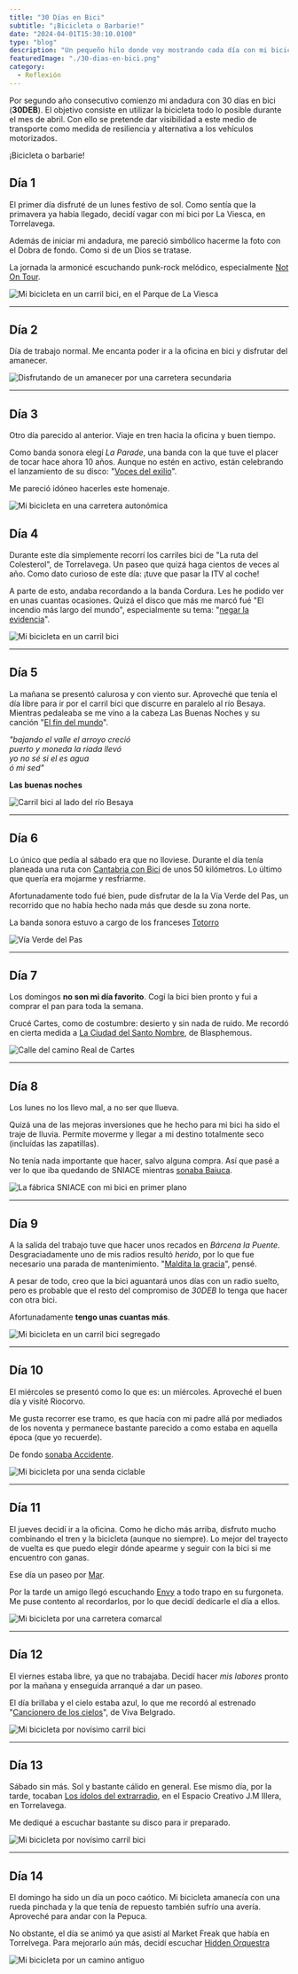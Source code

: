 ```yaml
---
title: "30 Días en Bici"
subtitle: "¡Bicicleta o Barbarie!"
date: "2024-04-01T15:30:10.0100"
type: "blog"
description: "Un pequeño hilo donde voy mostrando cada día con mi bicicleta en abril"
featuredImage: "./30-dias-en-bici.png"
category:
  - Reflexión
---
```


Por segundo año consecutivo comienzo mi andadura con 30 días en bici (**30DEB**). El objetivo consiste en utilizar la bicicleta todo lo posible durante el mes de abril. Con ello se pretende dar visibilidad a este medio de transporte como medida de resiliencia y alternativa a los vehículos motorizados.

¡Bicicleta o barbarie!

## Día 1

El primer día disfruté de un lunes festivo de sol. Como sentía que la primavera ya había llegado, decidí vagar con mi bici por La Viesca, en Torrelavega.

Además de iniciar mi andadura, me pareció simbólico hacerme la foto con el Dobra de fondo. Como si de un Dios se tratase.

La jornada la armonicé escuchando punk-rock melódico, especialmente [Not On Tour](https://notontour.bandcamp.com/track/daddy).

![Mi bicicleta en un carril bici, en el Parque de La Viesca](./30DEB-01.jpeg)

---

## Día 2

Día de trabajo normal. Me encanta poder ir a la oficina en bici y disfrutar del amanecer.

![Disfrutando de un amanecer por una carretera secundaria](./30DEB-02.jpeg)

---

## Día 3

Otro día parecido al anterior. Viaje en tren hacia la oficina y buen tiempo.

Como banda sonora elegí _La Parade_, una banda con la que tuve el placer de tocar hace ahora 10 años. Aunque no estén en activo, están celebrando el lanzamiento de su disco: "[Voces del exilio](https://laparademusic.bandcamp.com/track/nuevos-dolos)".

Me pareció idóneo hacerles este homenaje.

![Mi bicicleta en una carretera autonómica](./30DEB-03.jpeg)

## Día 4

Durante este día simplemente recorrí los carriles bici de "La ruta del Colesterol", de Torrelavega. Un paseo que quizá haga cientos de veces al año. Como dato curioso de este día: ¡tuve que pasar la ITV al coche!

A parte de esto, andaba recordando a la banda Cordura. Les he podido ver en unas cuantas ocasiones. Quizá el disco que más me marcó fué "El incendio más largo del mundo", especialmente su tema: "[negar la evidencia](https://cordura.bandcamp.com/track/negar-la-evidencia)".

![Mi bicicleta en un carril bici](./30DEB-04.jpeg)

---

## Día 5

La mañana se presentó calurosa y con viento sur. Aproveché que tenía el día libre para ir por el carril bici que discurre en paralelo al río Besaya. Mientras pedaleaba se me vino a la cabeza Las Buenas Noches y su canción "[El fin del mundo](https://lasbuenasnoches.bandcamp.com/track/el-fin-del-mundo)".

_"bajando el valle el arroyo creció_ <br>
_puerto y moneda la riada llevó_ <br>
_yo no sé si el es agua_ <br>
_ó mi sed"_ <br>

**Las buenas noches**

![Carril bici al lado del río Besaya](./30DEB-05.jpeg)

---

## Día 6

Lo único que pedía al sábado era que no lloviese. Durante el día tenía planeada una ruta con [Cantabria con Bici](https://www.cantabriaconbici.org/) de unos 50 kilómetros. Lo último que quería era mojarme y resfriarme.

Afortunadamente todo fué bien, pude disfrutar de la la Vía Verde del Pas, un recorrido que no había hecho nada más que desde su zona norte.

La banda sonora estuvo a cargo de los franceses [Totorro](https://totorro.bandcamp.com/track/yaaaago)

![Vía Verde del Pas](./30DEB-06.jpeg)

---

## Día 7

Los domingos **no son mi día favorito**. Cogí la bici bien pronto y fui a comprar el pan para toda la semana.

Crucé Cartes, como de costumbre: desierto y sin nada de ruido. Me recordó en cierta medida a [La Ciudad del Santo Nombre](https://thegamekitchen.bandcamp.com/track/del-santo-nombre), de Blasphemous.

![Calle del camino Real de Cartes](./30DEB-07.jpeg)

---

## Día 8

Los lunes no los llevo mal, a no ser que llueva.

Quizá una de las mejoras inversiones que he hecho para mi bici ha sido el traje de lluvia. Permite moverme y llegar a mi destino totalmente seco (incluídas las zapatillas).

No tenía nada importante que hacer, salvo alguna compra. Así que pasé a ver lo que iba quedando de SNIACE mientras [sonaba Baiuca](https://raso.bandcamp.com/track/caroi-feat-aliboria).

![La fábrica SNIACE con mi bici en primer plano](./30DEB-08.jpeg)

---

## Día 9

A la salida del trabajo tuve que hacer unos recados en _Bárcena la Puente_. Desgraciadamente uno de mis radios resultó _herido_, por lo que fue necesario una parada de mantenimiento. "[Maldita la gracia](https://bcoredisc.bandcamp.com/track/maldita-la-gracia)", pensé.

A pesar de todo, creo que la bici aguantará unos días con un radio suelto, pero es probable que el resto del compromiso de _30DEB_ lo tenga que hacer con otra bici.

Afortunadamente **tengo unas cuantas más**.

![Mi bicicleta en un carril bici segregado](./30DEB-09.jpeg)

---

## Día 10

El miércoles se presentó como lo que es: un miércoles. Aproveché el buen día y visité Riocorvo.

Me gusta recorrer ese tramo, es que hacía con mi padre allá por mediados de los noventa y permanece bastante parecido a como estaba en aquella época (que yo recuerde).

De fondo [sonaba Accidente](https://accidente.bandcamp.com/track/las-victorias-m-s-bellas).

![Mi bicicleta por una senda ciclable](./30DEB-10.jpeg)

---

## Día 11

El jueves decidí ir a la oficina. Como he dicho más arriba, disfruto mucho combinando el tren y la bicicleta (aunque no siempre). Lo mejor del trayecto de vuelta es que puedo elegir dónde apearme y seguir con la bici si me encuentro con ganas.

Ese día un paseo por [Mar](<https://es.wikipedia.org/wiki/Mar_(Cantabria)>).

Por la tarde un amigo llegó escuchando [Envy](https://envy.bandcamp.com/track/further-ahead-of-warp) a todo trapo en su furgoneta. Me puse contento al recordarlos, por lo que decidí dedicarle el día a ellos.

![Mi bicicleta por una carretera comarcal](./30DEB-11.jpeg)

---

## Día 12

El viernes estaba libre, ya que no trabajaba. Decidí hacer _mis labores_ pronto por la mañana y enseguida arranqué a dar un paseo.

El día brillaba y el cielo estaba azul, lo que me recordó al estrenado "[Cancionero de los cielos](https://vivabelgrado.bandcamp.com/track/gemini)", de Viva Belgrado.

![Mi bicicleta por novísimo carril bici](./30DEB-12.jpeg)

---

## Día 13

Sábado sin más. Sol y bastante cálido en general. Ese mismo día, por la tarde, tocaban [Los ídolos del extrarradio](https://idolosdelextrarradio.bandcamp.com/track/ojitos-de-caracola), en el Espacio Creativo J.M Illera, en Torrelavega.

Me dediqué a escuchar bastante su disco para ir preparado.

![Mi bicicleta por novísimo carril bici](./30DEB-13.jpeg)

---

## Día 14

El domingo ha sido un día un poco caótico. Mi bicicleta amanecía con una rueda pinchada y la que tenía de repuesto también sufrío una avería. Aproveché para andar con la Pepuca.

No obstante, el día se animó ya que asistí al Market Freak que había en Torrelvega. Para mejorarlo aún más, decidí escuchar [Hidden Orquestra](https://hiddenorchestra.bandcamp.com/track/overture)

![Mi bicicleta por un camino antiguo](./30DEB-14.jpeg)
